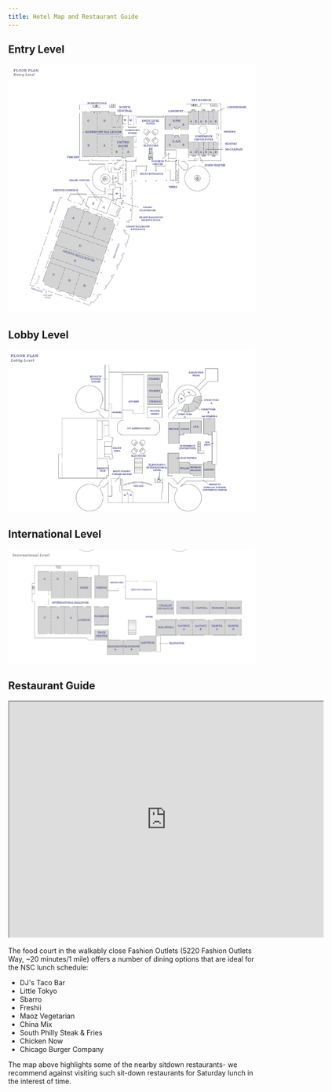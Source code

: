 ```yaml
---
title: Hotel Map and Restaurant Guide
---
```



## Entry Level

![](images/hyatt-entry-level.png)

## Lobby Level

![](images/hyatt-lobby-level.png)

## International Level

![](images/hyatt-international-level.png)

## Restaurant Guide  

<iframe src="https://www.google.com/maps/d/u/0/embed?mid=1WuicfK0KnKHGCNV6T7_yI1Ns-FY" width="640" height="480"></iframe>
  
The food court in the walkably close Fashion Outlets (5220 Fashion Outlets Way, ~20 minutes/1
mile) offers a number of dining options that are ideal for the NSC lunch schedule:  

- DJ's Taco Bar
- Little Tokyo
- Sbarro
- Freshii
- Maoz Vegetarian
- China Mix
- South Philly Steak & Fries
- Chicken Now
- Chicago Burger Company

The map above highlights some of the nearby sitdown restaurants- we recommend against visiting such sit-down restaurants for Saturday lunch in the interest of time.
